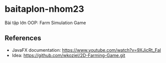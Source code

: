 # baitaplon-nhom23
Bài tập lớn OOP: Farm Simulation Game
## References
- JavaFX documentation: https://www.youtube.com/watch?v=9XJicRt_FaI
- Idea: https://github.com/wkoziel/2D-Farming-Game.git